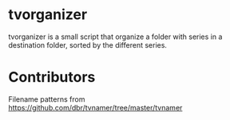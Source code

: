 # tvorganizer

tvorganizer is a small script that organize a folder with series in a destination folder, sorted by the different series.

# Contributors

Filename patterns from https://github.com/dbr/tvnamer/tree/master/tvnamer
